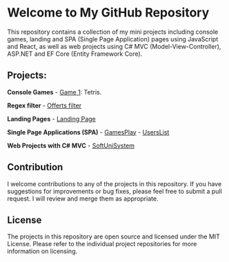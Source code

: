 # Welcome to My GitHub Repository
This repository contains a collection of my mini projects including console games, landing and SPA (Single Page Application) pages using JavaScript and React, as well as web projects using C# MVC (Model-View-Controller), ASP.NET and EF Core (Entity Framework Core).

## Projects:
   **Console Games**
      - [Game 1](https://github.com/Tencho0/Mini-Projects/tree/main/Console%20Games/Tetris): Tetris.
     
   **Regex filter**
      - [Offerts filter](https://github.com/Tencho0/Mini-Projects/tree/main/ImotBGPropertypurchase)

   **Landing Pages**
      - [Landing Page ](https://github.com/Tencho0/Mini-Projects/tree/main/Landing-Page)

   **Single Page Applications (SPA)**
      - [GamesPlay](https://github.com/Tencho0/Mini-Projects/tree/main/Workshop-GamesPlay)
      - [UsersList](https://github.com/Tencho0/Mini-Projects/tree/main/Workshop)

   **Web Projects with C# MVC**
      - [SoftUniSystem](https://github.com/Tencho0/Mini-Projects/tree/main/SoftUni%20System)

## Contribution
I welcome contributions to any of the projects in this repository. If you have suggestions for improvements or bug fixes, please feel free to submit a pull request. I will review and merge them as appropriate.

## License
The projects in this repository are open source and licensed under the MIT License. Please refer to the individual project repositories for more information on licensing.
